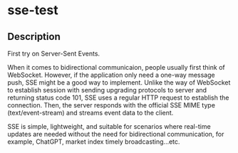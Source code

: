 # sse-test

## Description

First try on Server-Sent Events.

When it comes to bidirectional communicaion, people usually first think of WebSocket. However, if the application only need a one-way message push, SSE might be a good way to implement.
Unlike the way of WebSocket to establish session with sending upgrading protocols to server and returning status code 101,  SSE uses a regular HTTP request to establish the connection.
Then, the server responds with the official SSE MIME type (text/event-stream) and streams event data to the client.

SSE is simple, lightweight, and suitable for scenarios where real-time updates are needed without the need for bidirectional communication, for example, ChatGPT, market index timely broadcasting...etc.
